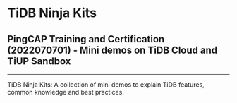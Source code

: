 # TiDB Ninja Kits
## PingCAP Training and Certification (2022070701) - Mini demos on TiDB Cloud and TiUP Sandbox
-----------------------
TiDB Ninja Kits: A collection of mini demos to explain TiDB features, common knowledge and best practices.